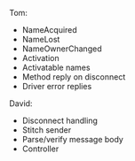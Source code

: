 Tom:
* NameAcquired
* NameLost
* NameOwnerChanged
* Activation
* Activatable names
* Method reply on disconnect
* Driver error replies

David:
* Disconnect handling
* Stitch sender
* Parse/verify message body
* Controller